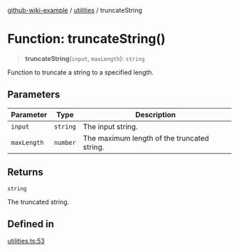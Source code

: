 [github-wiki-example](../wiki/Home) / [utilities](../wiki/utilities) / truncateString

# Function: truncateString()

> **truncateString**(`input`, `maxLength`): `string`

Function to truncate a string to a specified length.

## Parameters

| Parameter | Type | Description |
| ------ | ------ | ------ |
| `input` | `string` | The input string. |
| `maxLength` | `number` | The maximum length of the truncated string. |

## Returns

`string`

The truncated string.

## Defined in

[utilities.ts:53](https://github.com/typedoc2md/typedoc-plugin-markdown-examples/blob/main/dummy-api/src/utilities.ts#L53)
